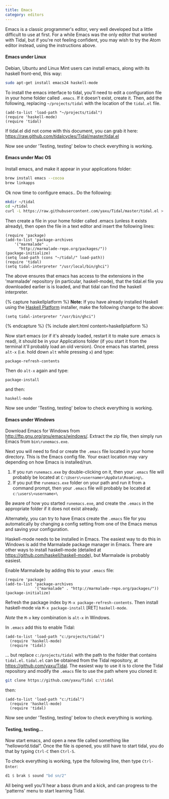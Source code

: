 ```yaml
---
title: Emacs
category: editors
---
```


Emacs is a classic programmer's editor, very well developed but a
little difficult to use at first. For a while Emacs was the only editor that
worked with Tidal, but if you're not feeling confident, you may wish
to try the Atom editor instead, using the instructions above.

#### Emacs under Linux

Debian, Ubuntu and Linux Mint users can install emacs, along with its
haskell front-end, this way:

~~~~sh
sudo apt-get install emacs24 haskell-mode
~~~~

To install the emacs interface to tidal, you'll need to edit a
configuration file in your home folder called `.emacs`. If it doesn't
exist, create it. Then, add the following, replacing
`~/projects/tidal` with the location of the `tidal.el` file.

~~~~emacs
(add-to-list 'load-path "~/projects/tidal")
(require 'haskell-mode)
(require 'tidal)
~~~~

If tidal.el did not come with this document, you can grab it here: <https://raw.github.com/tidalcycles/Tidal/master/tidal.el>

Now see under 'Testing, testing' below to check everything is
working.

#### Emacs under Mac OS

Install emacs, and make it appear in your applications folder:

~~~bash
brew install emacs --cocoa
brew linkapps
~~~

Ok now time to configure emacs.. Do the following:

~~~bash
mkdir ~/tidal
cd ~/tidal
curl -L https://raw.githubusercontent.com/yaxu/Tidal/master/tidal.el > tidal.el
~~~

Then create a file in your home folder called .emacs (unless it exists already), then open the file in a text editor and insert the following lines:

~~~emacs
(require 'package)
(add-to-list 'package-archives 
    '("marmalade" .
      "http://marmalade-repo.org/packages/"))
(package-initialize)
(setq load-path (cons "~/tidal/" load-path))
(require 'tidal)
(setq tidal-interpreter "/usr/local/bin/ghci")
~~~

The above ensures that emacs has access to the extensions in the 'marmalade' repository (in particular, haskell-mode), that the tidal.el file you downloaded earlier is is loaded, and that tidal can find the haskell interpreter.

{% capture haskellplatform %}
**Note:** If you have already installed Haskell using the [Haskell Platform](http://www.haskell.org/platform/) installer, make the following change to the above:

~~~emacs
(setq tidal-interpreter "/usr/bin/ghci")
~~~
{% endcapture %}
{% include alert.html content=haskellplatform %}

Now start emacs (or if it's already loaded, restart it to make sure .emacs is read), it should be in your Applications folder (if you start it from the terminal it'll probably load an old version). Once emacs has started, press `alt-x` (i.e. hold down `alt` while pressing `x`) and type:

~~~emacs
package-refresh-contents
~~~
Then do `alt-x` again and type:

~~~emacs
package-install
~~~

and then:

~~~emacs
haskell-mode
~~~

Now see under 'Testing, testing' below to check everything is
working.

#### Emacs under Windows

Download Emacs for Windows from http://ftp.gnu.org/gnu/emacs/windows/. Extract the zip file, then simply
run Emacs from `bin\runemacs.exe`.

Next you will need to find or create the `.emacs` file located in your home directory. This is the Emacs config file. Your exact location may vary depending on how Emacs is installed/run. 

1. If you run `runemacs.exe` by double-clicking on it, then your `.emacs` file will probably be located at `C:\Users\<username>\AppData\Roaming\`. 
2. If you put the `runemacs.exe` folder on your path and run it from a command prompt, then your `.emacs` file will probably be located at `c:\users\<username>\`

Be aware of how you started `runemacs.exe`, and create the `.emacs` in the appropriate folder if it does not exist already. 

Alternately, you can try to have Emacs create the `.emacs` file for you automatically by changing a config setting from one of the Emacs menus and saving your configuration. 

Haskell-mode needs to be installed in Emacs. The easiest way to do this in Windows is add the Marmalade package manager in Emacs. There are other ways to install haskell-mode (detailed at https://github.com/haskell/haskell-mode), but Marmalade is probably easiest.

Enable Marmalade by adding this to your `.emacs` file:

~~~~emacs
(require 'package)
(add-to-list 'package-archives
             '("marmalade" . "http://marmalade-repo.org/packages/"))
(package-initialize)
~~~~

Refresh the package index by `M-x package-refresh-contents`. Then install haskell-mode via `M-x package-install` [RET] `haskell-mode`.

*Note* the `M-x` key combination is `alt-x` in Windows.

In `.emacs` add this to enable Tidal:

~~~~emacs
(add-to-list 'load-path "c:/projects/tidal")
  (require 'haskell-mode)
  (require 'tidal)
~~~~

... but replace `c:/projects/tidal` with the path to the folder that contains `tidal.el`. `tidal.el` can be obtained from the Tidal repository, at https://github.com/yaxu/Tidal. The easiest way to use it is to clone the Tidal repository and modify the `.emacs` file to use the path where you cloned it:

~~~~bash
git clone https://github.com/yaxu/Tidal c:\tidal
~~~~

then:

~~~~emacs
(add-to-list 'load-path "c:/tidal")
  (require 'haskell-mode)
  (require 'tidal)
~~~~

Now see under 'Testing, testing' below to check everything is
working.

#### Testing, testing...

Now start emacs, and open a new file called something like
"helloworld.tidal". Once the file is opened, you still have to start
tidal, you do that by typing `Ctrl-C` then `Ctrl-S`.

To check everything is working, type the following line, then type
`Ctrl-Enter`:

~~~~haskell
d1 $ brak $ sound "bd sn/2"
~~~~

All being well you'll hear a bass drum and a kick, and can progress to
the 'patterns' menu to start learning Tidal.

